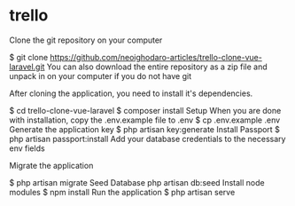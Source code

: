 # trello

Clone the git repository on your computer

$ git clone https://github.com/neoighodaro-articles/trello-clone-vue-laravel.git
You can also download the entire repository as a zip file and unpack in on your computer if you do not have git

After cloning the application, you need to install it's dependencies.

$ cd trello-clone-vue-laravel
$ composer install
Setup
When you are done with installation, copy the .env.example file to .env
$ cp .env.example .env
Generate the application key
$ php artisan key:generate
Install Passport
$ php artisan passport:install
Add your database credentials to the necessary env fields

Migrate the application

$ php artisan migrate
Seed Database
php artisan db:seed
Install node modules
$ npm install
Run the application
$ php artisan serve
